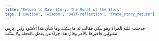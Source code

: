 ```yaml
---
title: "Return to Main Story: The Moral of the Story"
tags: ['caution', 'wisdom', 'self-reflection', "frame_story_return"]
---
```


 فدخلت عليه المرأة وهو يبكي فقالت له ما يبكيك وما شأن هذا الأسْود وابن عِرس مقتولين فأخبرها بالأمر وقال هذا جزاءُ من يعمل بالعجلة ولا يتثبَّت
